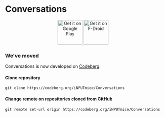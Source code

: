 # Conversations

<p align="center">
  <a href="https://play.google.com/store/apps/details?id=eu.siacs.conversations&amp;referrer=utm_source%3Dcodeberg">
    <img src="https://conversations.im/images/get-it-on-play.png" alt="Get it on Google Play" height="80">
  </a>
  <a href="https://f-droid.org/packages/eu.siacs.conversations">
    <img src="https://fdroid.gitlab.io/artwork/badge/get-it-on.png" alt="Get it on F-Droid" height="80">
  </a>
</p>

### We've moved

Conversations is now developed on [Codeberg](https://codeberg.org/iNPUTmice/Conversations).

#### Clone repository

```
git clone https://codeberg.org/iNPUTmice/Conversations
```


#### Change remote on repositories cloned from GitHub
```
git remote set-url origin https://codeberg.org/iNPUTmice/Conversations
